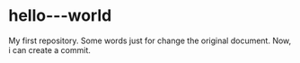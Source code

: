 # hello---world
My first repository.
Some words just for change the original document.
Now, i can create a commit.
